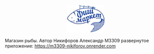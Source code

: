 <p align="center">
  <a href="http://nestjs.com/" target="blank"><img src="./public/images/logo.png" width="120" alt="Nest Logo" /></a>
</p>

Магазин рыбы. 
Автор Никифоров Александр M3309
развернутое приложение: https://m3309-nikiforov.onrender.com